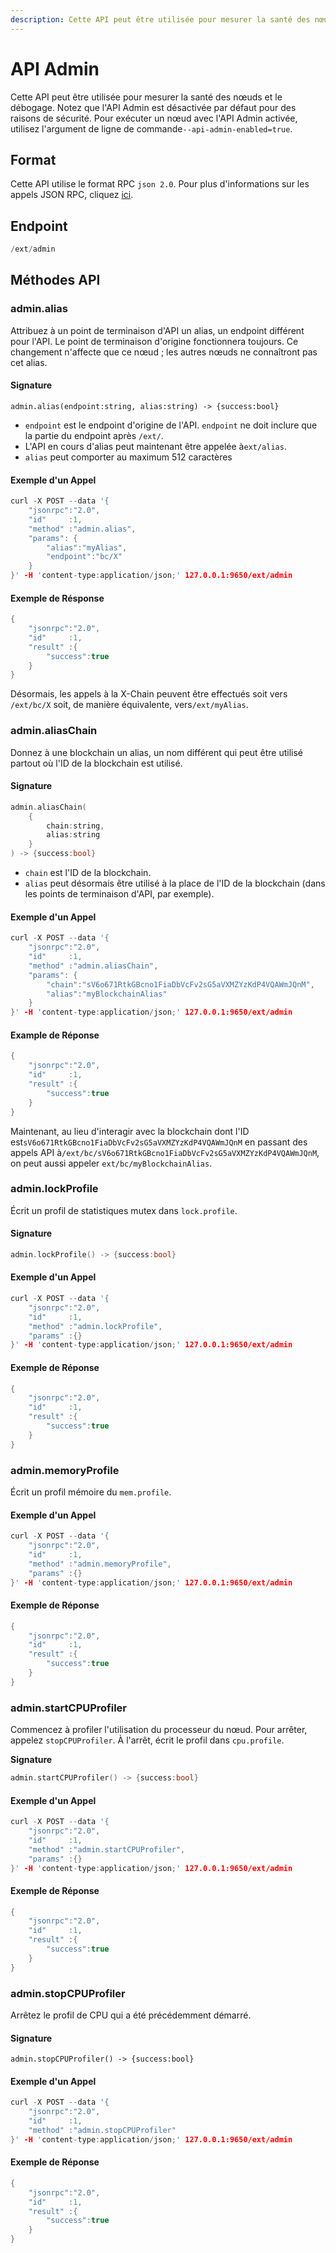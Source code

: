 ```yaml
---
description: Cette API peut être utilisée pour mesurer la santé des nœuds et le débogage
---
```


# API Admin

Cette API peut être utilisée pour mesurer la santé des nœuds et le débogage. Notez que l'API Admin est désactivée par défaut pour des raisons de sécurité. Pour exécuter un nœud avec l'API Admin activée, utilisez l'argument de ligne de commande`--api-admin-enabled=true`.

## Format

Cette API utilise le format RPC `json 2.0`. Pour plus d'informations sur les appels JSON RPC, cliquez [ici](emettre-des-appels-dapi.md).

## Endpoint

```cpp
/ext/admin
```

## Méthodes API

### admin.alias

Attribuez à un point de terminaison d'API un alias, un endpoint différent pour l'API. Le point de terminaison d'origine fonctionnera toujours. Ce changement n'affecte que ce nœud ; les autres nœuds ne connaîtront pas cet alias.

#### **Signature**

```text
admin.alias(endpoint:string, alias:string) -> {success:bool}
```

* `endpoint` est le endpoint d'origine de l'API. `endpoint` ne doit inclure que la partie du endpoint après `/ext/`.
* L'API en cours d'alias peut maintenant être appelée à`ext/alias`.
* `alias` peut comporter au maximum 512 caractères

#### **Exemple d'un Appel**

```cpp
curl -X POST --data '{
    "jsonrpc":"2.0",
    "id"     :1,
    "method" :"admin.alias",
    "params": {
        "alias":"myAlias",
        "endpoint":"bc/X"
    }
}' -H 'content-type:application/json;' 127.0.0.1:9650/ext/admin
```

#### **Exemple  de Résponse**

```cpp
{
    "jsonrpc":"2.0",
    "id"     :1,
    "result" :{
        "success":true
    }
}
```

Désormais, les appels à la X-Chain peuvent être effectués soit vers `/ext/bc/X` soit, de manière équivalente, vers`/ext/myAlias`.

### admin.aliasChain

Donnez à une blockchain un alias, un nom différent qui peut être utilisé partout où l'ID de la blockchain est utilisé.

#### **Signature**

```cpp
admin.aliasChain(
    {
        chain:string,
        alias:string
    }
) -> {success:bool}
```

* `chain` est l'ID de la blockchain.
* `alias` peut désormais être utilisé à la place de l'ID de la blockchain \(dans les points de terminaison d'API, par exemple\).

#### **Exemple d'un Appel**

```cpp
curl -X POST --data '{
    "jsonrpc":"2.0",
    "id"     :1,
    "method" :"admin.aliasChain",
    "params": {
        "chain":"sV6o671RtkGBcno1FiaDbVcFv2sG5aVXMZYzKdP4VQAWmJQnM",
        "alias":"myBlockchainAlias"
    }
}' -H 'content-type:application/json;' 127.0.0.1:9650/ext/admin
```

#### **Example de Réponse**

```cpp
{
    "jsonrpc":"2.0",
    "id"     :1,
    "result" :{
        "success":true
    }
}
```

Maintenant, au lieu d'interagir avec la blockchain dont l'ID est`sV6o671RtkGBcno1FiaDbVcFv2sG5aVXMZYzKdP4VQAWmJQnM` en passant des appels API à`/ext/bc/sV6o671RtkGBcno1FiaDbVcFv2sG5aVXMZYzKdP4VQAWmJQnM`, on peut aussi appeler `ext/bc/myBlockchainAlias`.

### admin.lockProfile

Écrit un profil de statistiques mutex dans `lock.profile`.

#### **Signature**

```cpp
admin.lockProfile() -> {success:bool}
```

#### **Exemple d'un Appel**

```cpp
curl -X POST --data '{
    "jsonrpc":"2.0",
    "id"     :1,
    "method" :"admin.lockProfile",
    "params" :{}
}' -H 'content-type:application/json;' 127.0.0.1:9650/ext/admin
```

#### **Exemple de Réponse**

```cpp
{
    "jsonrpc":"2.0",
    "id"     :1,
    "result" :{
        "success":true
    }
}
```

### admin.memoryProfile

Écrit un profil mémoire du `mem.profile`.

#### **Exemple d'un Appel**

```cpp
curl -X POST --data '{
    "jsonrpc":"2.0",
    "id"     :1,
    "method" :"admin.memoryProfile",
    "params" :{}
}' -H 'content-type:application/json;' 127.0.0.1:9650/ext/admin
```

#### **Exemple de Réponse**

```cpp
{
    "jsonrpc":"2.0",
    "id"     :1,
    "result" :{
        "success":true
    }
}
```

### admin.startCPUProfiler

Commencez à profiler l'utilisation du processeur du nœud. Pour arrêter, appelez `stopCPUProfiler`. À l'arrêt, écrit le profil dans `cpu.profile`.

**Signature**

```cpp
admin.startCPUProfiler() -> {success:bool}
```

#### **Exemple d'un Appel**

```cpp
curl -X POST --data '{
    "jsonrpc":"2.0",
    "id"     :1,
    "method" :"admin.startCPUProfiler",
    "params" :{}
}' -H 'content-type:application/json;' 127.0.0.1:9650/ext/admin
```

#### **Exemple de Réponse**

```cpp
{
    "jsonrpc":"2.0",
    "id"     :1,
    "result" :{
        "success":true
    }
}
```

### admin.stopCPUProfiler

Arrêtez le profil de CPU qui a été précédemment démarré.

#### **Signature**

```text
admin.stopCPUProfiler() -> {success:bool}
```

#### **Exemple d'un Appel**

```cpp
curl -X POST --data '{
    "jsonrpc":"2.0",
    "id"     :1,
    "method" :"admin.stopCPUProfiler"
}' -H 'content-type:application/json;' 127.0.0.1:9650/ext/admin
```

#### **Exemple de Réponse**

```cpp
{
    "jsonrpc":"2.0",
    "id"     :1,
    "result" :{
        "success":true
    }
}
```

